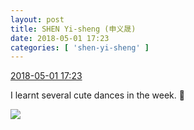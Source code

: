 ```yaml
---
layout: post
title: SHEN Yi-sheng (申义晟)
date: 2018-05-01 17:23
categories: [ 'shen-yi-sheng' ]
---
```


<div class="weibo-info">
  <a href="https://weibo.com/6507103706/GeEnwpIMi">2018-05-01 17:23</a>
</div>

I learnt several cute dances in the week. 🤗

<!-- more -->

<a href="//wx3.sinaimg.cn/mw690/0076n8VAgy1fqvyolh7cuj31se2p8x6s.jpg">
  <img class="weibo-pic-preview" src="//wx3.sinaimg.cn/orj360/0076n8VAgy1fqvyolh7cuj31se2p8x6s.jpg" />
</a>
